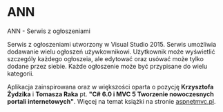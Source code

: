 # ANN

ANN - Serwis z ogłoszeniami

Serwis z ogłoszeniami utworzony w Visual Studio 2015. Serwis umożliwia dodawanie wielu ogłoszeń używkownikowi. Użytkownik może wyświetlić szczególy każdego ogłoszeia, ale edytować oraz usówać może tylko dodane przez siebie. Każde ogłoszenie może być przypisane do wielu kategorii.

Aplikacja zainspirowana oraz w większości oparta o pozycję <b>Krzysztofa Żydzika</b> i <b>Tomasza Raka</b> pt. <b>"C# 6.0 i MVC 5 Tworzenie nowoczesnych portali internetowych"</b>. Więcej na temat książki na stronie <a href="http://aspnetmvc.pl/">aspnetmvc.pl</a>.
